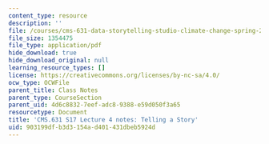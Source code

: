 ```yaml
---
content_type: resource
description: ''
file: /courses/cms-631-data-storytelling-studio-climate-change-spring-2017/903199dfb3d3154ad401431dbeb5924d_MITCMS_631s17_lec4_story_nt.pdf
file_size: 1354475
file_type: application/pdf
hide_download: true
hide_download_original: null
learning_resource_types: []
license: https://creativecommons.org/licenses/by-nc-sa/4.0/
ocw_type: OCWFile
parent_title: Class Notes
parent_type: CourseSection
parent_uid: 4d6c8832-7eef-adc8-9388-e59d050f3a65
resourcetype: Document
title: 'CMS.631 S17 Lecture 4 notes: Telling a Story'
uid: 903199df-b3d3-154a-d401-431dbeb5924d
---
```

